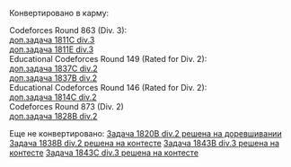 Конвертировано в карму:

Codeforces Round 863 (Div. 3): \
[доп.задача 1811C div.3](https://codeforces.com/contest/1811/submission/208178646) \
[доп.задача 1811E div.3](https://codeforces.com/contest/1811/submission/209149786) \
Educational Codeforces Round 149 (Rated for Div. 2): \
[доп.задача 1837C div.2](https://codeforces.com/contest/1837/submission/207260710) \
[доп.задача 1837B div.2](https://codeforces.com/contest/1837/submission/207191094)\
Educational Codeforces Round 146 (Rated for Div. 2): \
[доп.задача 1814C div.2](https://codeforces.com/contest/1814/submission/209170575)\
Codeforces Round 873 (Div. 2)\
[доп.задача 1828B div.2](https://codeforces.com/contest/1828/submission/205898779)


Еще не конвертировано:
[Задача 1820B div.2 решена на доревшивании](https://codeforces.com/contest/1820/submission/208196462)
[Задача 1838B div.2 решена на контесте](https://codeforces.com/contest/1838/submission/208496333)
[Задача 1843B div.3 решена на контесте](https://codeforces.com/contest/1843/submission/210451794)
[Задача 1843С div.3 решена на контесте](https://codeforces.com/contest/1843/submission/210424881)